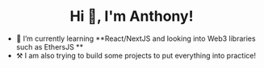 <h1 align="center">Hi 👋, I'm Anthony!</h1>


- 🌱 I’m currently learning  **React/NextJS and looking into Web3 libraries such as EthersJS **
- ⚒ I am also trying to build some projects to put everything into practice!

